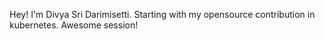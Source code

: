 Hey! I'm Divya Sri Darimisetti.
Starting with my opensource contribution in kubernetes. Awesome session!